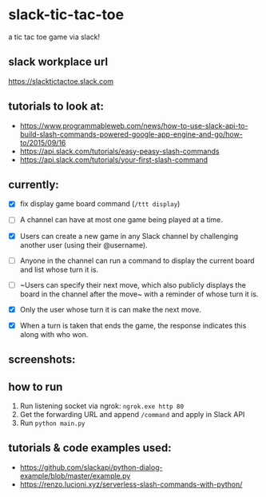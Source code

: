 # slack-tic-tac-toe
a tic tac toe game via slack!

## slack workplace url
https://slacktictactoe.slack.com

## tutorials to look at:
- https://www.programmableweb.com/news/how-to-use-slack-api-to-build-slash-commands-powered-google-app-engine-and-go/how-to/2015/09/16
- https://api.slack.com/tutorials/easy-peasy-slash-commands
- https://api.slack.com/tutorials/your-first-slash-command

## currently:
- [x] fix display game board command (`/ttt display`)
- [ ] A channel can have at most one game being played at a time.
- [x] Users can create a new game in any Slack channel by challenging another user (using their @username).
- [ ] Anyone in the channel can run a command to display the current board and list whose turn it is.
- [ ] ~Users can specify their next move, which also publicly displays the board in the channel after the move~ with a reminder of whose turn it is.
- [x] Only the user whose turn it is can make the next move.
- [x] When a turn is taken that ends the game, the response indicates this along with who won.


## screenshots:

## how to run
1. Run listening socket via ngrok: `ngrok.exe http 80`
2. Get the forwarding URL and append `/command` and apply in Slack API
4. Run `python main.py`

## tutorials & code examples used:
- https://github.com/slackapi/python-dialog-example/blob/master/example.py
- https://renzo.lucioni.xyz/serverless-slash-commands-with-python/